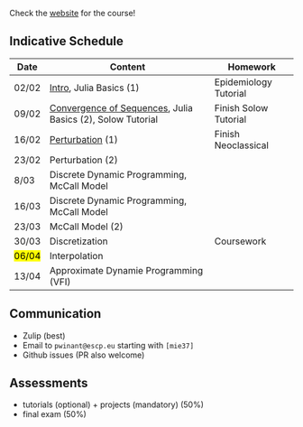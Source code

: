 Check the [website](https://www.mosphere.fr/mie37/) for the course!

## Indicative Schedule

| Date               | Content                                                                                                             | Homework               |
| ------------------ | ------------------------------------------------------------------------------------------------------------------- | ---------------------- |
| 02/02              | [Intro](http://www.mosphere.fr/mie37/slides/index.html), Julia Basics (1)                                           | Epidemiology Tutorial  |
| 09/02              | [Convergence of Sequences](http://www.mosphere.fr/mie37/slides/convergence.html), Julia Basics (2),  Solow Tutorial | Finish Solow Tutorial  |
| 16/02              | [Perturbation](http://www.mosphere.fr/mie37/slides/perturbation.html) (1)                                                                                                    | Finish Neoclassical    |
| 23/02              | Perturbation (2)                                                                                                    |                        |
| 8/03               | Discrete Dynamic Programming, McCall Model       |                        |
| 16/03              | Discrete Dynamic Programming, McCall Model                     |                        |
| 23/03              | McCall Model (2)                                                                                                    |                        |
| 30/03              | Discretization                                                                                         |    Coursework                    |
| <mark>06/04</mark>              | Interpolation                                                                                      |          |
| 13/04              | Approximate Dynamie Programming (VFI)                                                                                      |          |

## Communication

- Zulip (best)
- Email to `pwinant@escp.eu` starting with `[mie37]`
- Github issues (PR also welcome)

## Assessments

- tutorials (optional) + projects (mandatory) (50%)
- final exam (50%)